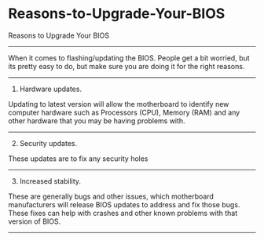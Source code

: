 # Reasons-to-Upgrade-Your-BIOS
Reasons to Upgrade Your BIOS

-------------

When it comes to flashing/updating the BIOS. People get a bit worried, but its pretty easy to do, but make sure you are doing it for the right reasons.

--------------------

 1. Hardware updates. 
 
 
 Updating to latest version will allow the motherboard to identify new computer hardware such as Processors (CPU), Memory (RAM) and any other hardware that you may be having problems with.

---------------------

2. Security updates. 


These updates are to fix any security holes

-------------------------

3. Increased stability. 


These are generally bugs and other issues, which motherboard manufacturers will release BIOS updates to address and fix those bugs. These fixes can help with crashes and other known problems with that version of BIOS.

----------------------------------
